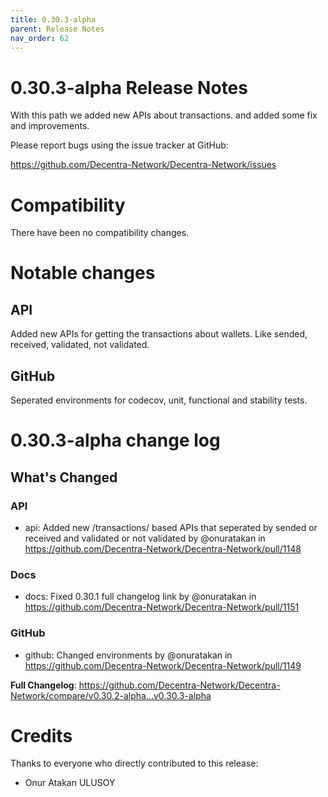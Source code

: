 ```yaml
---
title: 0.30.3-alpha
parent: Release Notes
nav_order: 62
---
```


# 0.30.3-alpha Release Notes

With this path we added new APIs about transactions. and added some fix and improvements.

Please report bugs using the issue tracker at GitHub:

<https://github.com/Decentra-Network/Decentra-Network/issues>

# Compatibility

There have been no compatibility changes.

# Notable changes

## API
Added new APIs for getting the transactions about wallets. Like sended, received, validated, not validated.

## GitHub
Seperated environments for codecov, unit, functional and stability tests.

# 0.30.3-alpha change log

<!-- Release notes generated using configuration in .github/release.yml at master -->

## What's Changed
### API
* api: Added new /transactions/ based APIs that seperated by sended or received and validated or not validated by @onuratakan in https://github.com/Decentra-Network/Decentra-Network/pull/1148
### Docs
* docs: Fixed 0.30.1 full changelog link by @onuratakan in https://github.com/Decentra-Network/Decentra-Network/pull/1151
### GitHub
* github: Changed environments by @onuratakan in https://github.com/Decentra-Network/Decentra-Network/pull/1149


**Full Changelog**: https://github.com/Decentra-Network/Decentra-Network/compare/v0.30.2-alpha...v0.30.3-alpha

# Credits

Thanks to everyone who directly contributed to this release:

- Onur Atakan ULUSOY
